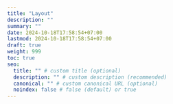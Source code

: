 ```yaml
---
title: "Layout"
description: ""
summary: ""
date: 2024-10-18T17:58:54+07:00
lastmod: 2024-10-18T17:58:54+07:00
draft: true
weight: 999
toc: true
seo:
  title: "" # custom title (optional)
  description: "" # custom description (recommended)
  canonical: "" # custom canonical URL (optional)
  noindex: false # false (default) or true
---
```

